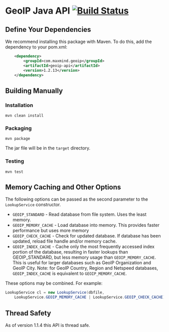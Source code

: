 # GeoIP Java API [![Build Status](https://travis-ci.org/maxmind/geoip-api-java.png?branch=master)](https://travis-ci.org/maxmind/geoip-api-java) #

## Define Your Dependencies ##

We recommend installing this package with Maven. To do this, add the dependency to your pom.xml:

```xml
    <dependency>
        <groupId>com.maxmind.geoip</groupId>
        <artifactId>geoip-api</artifactId>
        <version>1.2.13</version>
    </dependency>
```

## Building Manually ##

### Installation ###
    mvn clean install

### Packaging ###
    mvn package

The jar file will be in the `target` directory.

### Testing ###
    mvn test

## Memory Caching and Other Options ##

The following options can be passed as the second parameter to the
`LookupService` constructor.

* `GEOIP_STANDARD` - Read database from file system. Uses the least memory.
* `GEOIP_MEMORY_CACHE` - Load database into memory. This provides faster
  performance but uses more memory
* `GEOIP_CHECK_CACHE` - Check for updated database.  If database has been
  updated, reload file handle and/or memory cache.
* `GEOIP_INDEX_CACHE` - Cache only the most frequently accessed index portion
  of the database, resulting in faster lookups than GEOIP_STANDARD, but less
  memory usage than `GEOIP_MEMORY_CACHE`. This is useful for larger
  databases such as GeoIP Organization and GeoIP City.  Note: for GeoIP
  Country, Region and Netspeed databases, `GEOIP_INDEX_CACHE` is equivalent
  to `GEOIP_MEMORY_CACHE`.

These options may be combined. For example:

```java
LookupService cl = new LookupService(dbfile,
    LookupService.GEOIP_MEMORY_CACHE | LookupService.GEOIP_CHECK_CACHE);
```

## Thread Safety ##

As of version 1.1.4 this API is thread safe.


